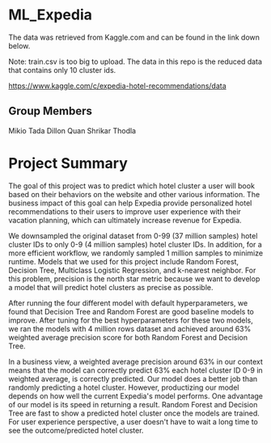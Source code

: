# ML_Expedia

The data was retrieved from Kaggle.com and can be found in the link down below.

Note: train.csv is too big to upload. The data in this repo is the reduced data that contains only 10 cluster ids.

https://www.kaggle.com/c/expedia-hotel-recommendations/data

## Group Members 

Mikio Tada
Dillon Quan
Shrikar Thodla

# Project Summary

The goal of this project was to predict which hotel cluster a user will book based on their behaviors on the website and other various information. The business impact of this goal can help Expedia provide personalized hotel recommendations to their users to improve user experience with their vacation planning, which can ultimately increase revenue for Expedia.

We downsampled the original dataset from 0-99 (37 million samples) hotel cluster IDs to only 0-9 (4 million samples) hotel cluster IDs. In addition, for a more efficient workflow, we randomly sampled 1 million samples to minimize runtime. Models that we used for this project include Random Forest, Decision Tree, Multiclass Logistic Regression, and k-nearest neighbor. For this problem, precision is the north star metric because we want to develop a model that will predict hotel clusters as precise as possible.

After running the four different model with default hyperparameters, we found that Decision Tree and Random Forest are good baseline models to improve. After tuning for the best hyperparameters for these two models, we ran the models with 4 million rows dataset and achieved around 63% weighted average precision score for both Random Forest and Decision Tree.

In a business view, a weighted average precision around 63% in our context means that the model can correctly predict 63% each hotel cluster ID 0-9 in weighted average, is correctly predicted. Our model does a better job than randomly predicting a hotel cluster. However, productizing our model depends on how well the current Expedia's model performs. One advantage of our model is its speed in returning a result. Random Forest and Decision Tree are fast to show a predicted hotel cluster once the models are trained. For user experience perspective, a user doesn't have to wait a long time to see the outcome/predicted hotel cluster.
